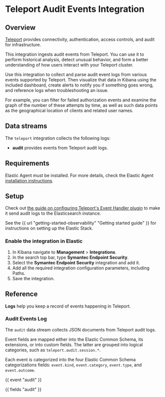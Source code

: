 # Teleport Audit Events Integration

## Overview

[Teleport](https://goteleport.com/docs/) provides connectivity, authentication, access controls, and audit for infrastructure.

This integration ingests audit events from Teleport. You can use it to perform historical analysis, 
detect unusual behavior, and form a better understanding of how users interact with your Teleport cluster.

Use this integration to collect and parse audit event logs from various events supported by Teleport. 
Then visualize that data in Kibana using the included dashboard, create alerts to notify you if 
something goes wrong, and reference logs when troubleshooting an issue.

For example, you can filter for failed authorization events and examine the graph of the number of these attempts 
by time, as well as such data points as the geographical location of clients and related user names.

## Data streams

The `teleport` integration collects the following logs:

- **audit** provides events from Teleport audit logs.

## Requirements

Elastic Agent must be installed. For more details, check the Elastic Agent [installation instructions](docs-content://reference/fleet/install-elastic-agents.md).

## Setup

Check out [the guide on configuring Teleport's Event Handler plugin](https://goteleport.com/docs/management/export-audit-events/)
to make it send audit logs to the Elasticsearch instance.

See the {{ url "getting-started-observability" "Getting started guide" }} for instructions on setting up the Elastic Stack.

### Enable the integration in Elastic

1. In Kibana navigate to **Management** > **Integrations**.
2. In the search top bar, type **Symantec Endpoint Security**.
3. Select the **Symantec Endpoint Security** integration and add it.
4. Add all the required integration configuration parameters, including Paths.
5. Save the integration.

## Reference

**Logs** help you keep a record of events happening in Teleport.

### Audit Events Log

The `audit` data stream collects JSON documents from Teleport audit logs.

Event fields are mapped either into the Elastic Common Schema, its extensions, or into custom fields. The latter are grouped
into logical categories, such as `teleport.audit.session.*`. 

Each event is categorized into the four Elastic Common Schema
categorizations fields: `event.kind`, `event.category`, `event.type`, and `event.outcome`.

{{ event "audit" }}

{{ fields "audit" }}

